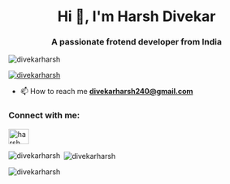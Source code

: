 <h1 align="center">Hi 👋, I'm Harsh Divekar</h1>
<h3 align="center">A passionate frotend developer from India</h3>

<p align="left"> <img src="https://komarev.com/ghpvc/?username=divekarharsh&label=Profile%20views&color=0e75b6&style=flat" alt="divekarharsh" /> </p>

<p align="left"> <a href="https://github.com/ryo-ma/github-profile-trophy"><img src="https://github-profile-trophy.vercel.app/?username=divekarharsh" alt="divekarharsh" /></a> </p>

- 📫 How to reach me **divekarharsh240@gmail.com**

<h3 align="left">Connect with me:</h3>
<p align="left">
<a href="https://linkedin.com/in/harsh divekar" target="blank"><img align="center" src="https://raw.githubusercontent.com/rahuldkjain/github-profile-readme-generator/master/src/images/icons/Social/linked-in-alt.svg" alt="harsh divekar" height="30" width="40" /></a>
</p>

<p><img align="left" src="https://github-readme-stats.vercel.app/api/top-langs?username=divekarharsh&show_icons=true&locale=en&layout=compact" alt="divekarharsh" /></p>

<p>&nbsp;<img align="center" src="https://github-readme-stats.vercel.app/api?username=divekarharsh&show_icons=true&locale=en" alt="divekarharsh" /></p>

<p><img align="center" src="https://github-readme-streak-stats.herokuapp.com/?user=divekarharsh&" alt="divekarharsh" /></p>
